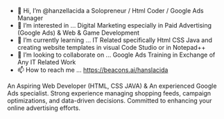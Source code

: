 - 👋 Hi, I’m @hanzellacida a Solopreneur / Html Coder / Google Ads Manager
- 👀 I’m interested in ... Digital Marketing especially in Paid Advertising (Google Ads) & Web & Game Development 
- 🌱 I’m currently learning ... IT Related specifically Html CSS Java and creating website templates in visual Code Studio or in Notepad++
- 💞️ I’m looking to collaborate on ... Google Ads Training in Exchange of Any IT Related Work
- 📫 How to reach me ... https://beacons.ai/hanslacida

An Aspiring Web Developer (HTML, CSS JAVA) & An experienced Google Ads specialist. Strong experience managing shopping feeds, campaign optimizations, and data-driven decisions. Committed to enhancing your online advertising efforts.
